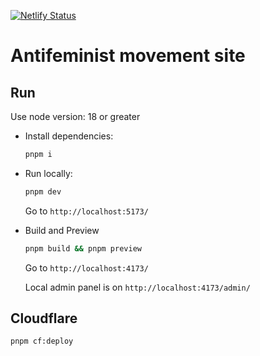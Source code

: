[![Netlify Status](https://api.netlify.com/api/v1/badges/5ab4c367-3592-4361-a4b8-ccd46514c967/deploy-status)](https://app.netlify.com/sites/antifem-site/deploys)

# Antifeminist movement site

## Run

Use node version: 18 or greater

- Install dependencies:

  ```bash
  pnpm i
  ```

- Run locally:

  ```bash
  pnpm dev
  ```

  Go to `http://localhost:5173/`

- Build and Preview

  ```bash
  pnpm build && pnpm preview
  ```

  Go to `http://localhost:4173/`

  Local admin panel is on `http://localhost:4173/admin/`

## Cloudflare

```
pnpm cf:deploy
```
